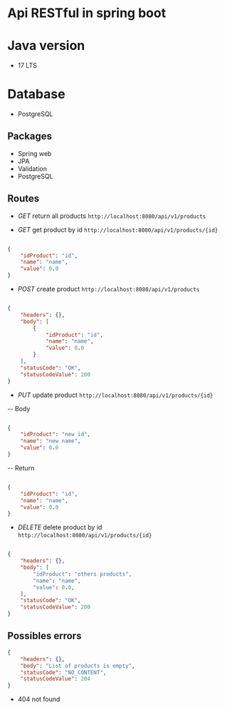 # Api RESTful in spring boot

# Java version

- 17 LTS

# Database

- PostgreSQL

## Packages

- Spring web
- JPA
- Validation
- PostgreSQL

## Routes

- *GET* return all products
`http://localhost:8080/api/v1/products`

- *GET* get product by id
`http://localhost:8080/api/v1/products/{id}`

```json

{
	"idProduct": "id",
	"name": "name",
	"value": 0.0
}

```

- *POST* create product
`http://localhost:8080/api/v1/products`

```json

{
	"headers": {},
	"body": [
		{
			"idProduct": "id",
			"name": "name",
			"value": 0.0
		}
	],
	"statusCode": "OK",
	"statusCodeValue": 200
}
```

- *PUT* update product
`http://localhost:8080/api/v1/products/{id}`

-- Body
```json

{
	"idProduct": "new id",
	"name": "new name",
	"value": 0.0
}

```
-- Return

```json

{
	"idProduct": "id",
	"name": "name",
	"value": 0.0
}

```

- *DELETE* delete product by id
`http://localhost:8080/api/v1/products/{id}`

```json

{
	"headers": {},
	"body": [
		"idProduct": "others products",
		"name": "name",
		"value": 0.0,
	],
	"statusCode": "OK",
	"statusCodeValue": 200
}

```

## Possibles errors

```json
{
	"headers": {},
	"body": "List of products is empty",
	"statusCode": "NO_CONTENT",
	"statusCodeValue": 204
}
```

- 404 not found


